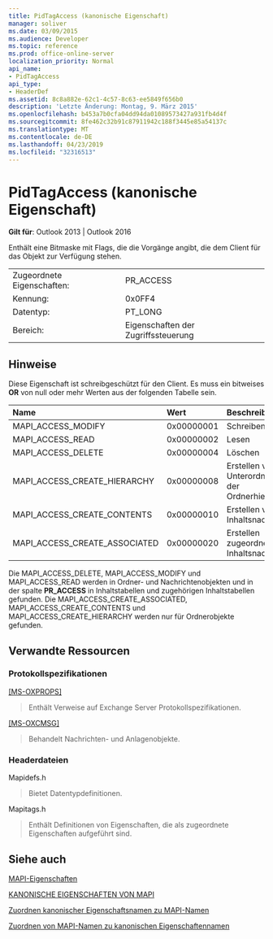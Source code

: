 ```yaml
---
title: PidTagAccess (kanonische Eigenschaft)
manager: soliver
ms.date: 03/09/2015
ms.audience: Developer
ms.topic: reference
ms.prod: office-online-server
localization_priority: Normal
api_name:
- PidTagAccess
api_type:
- HeaderDef
ms.assetid: 8c8a882e-62c1-4c57-8c63-ee5849f656b0
description: 'Letzte Änderung: Montag, 9. März 2015'
ms.openlocfilehash: b453a7b0cfa04dd94da01089573427a931fb4d4f
ms.sourcegitcommit: 8fe462c32b91c87911942c188f3445e85a54137c
ms.translationtype: MT
ms.contentlocale: de-DE
ms.lasthandoff: 04/23/2019
ms.locfileid: "32316513"
---
```

# <a name="pidtagaccess-canonical-property"></a>PidTagAccess (kanonische Eigenschaft)

  
  
**Gilt für**: Outlook 2013 | Outlook 2016 
  
Enthält eine Bitmaske mit Flags, die die Vorgänge angibt, die dem Client für das Objekt zur Verfügung stehen.
  
|||
|:-----|:-----|
|Zugeordnete Eigenschaften:  <br/> |PR_ACCESS  <br/> |
|Kennung:  <br/> |0x0FF4  <br/> |
|Datentyp:  <br/> |PT_LONG  <br/> |
|Bereich:  <br/> |Eigenschaften der Zugriffssteuerung  <br/> |
   
## <a name="remarks"></a>Hinweise

Diese Eigenschaft ist schreibgeschützt für den Client. Es muss ein bitweises **OR** von null oder mehr Werten aus der folgenden Tabelle sein. 
  
|**Name**|**Wert**|**Beschreibung**|
|:-----|:-----|:-----|
|MAPI_ACCESS_MODIFY  <br/> |0x00000001  <br/> |Schreiben  <br/> |
|MAPI_ACCESS_READ  <br/> |0x00000002  <br/> |Lesen  <br/> |
|MAPI_ACCESS_DELETE  <br/> |0x00000004  <br/> |Löschen  <br/> |
|MAPI_ACCESS_CREATE_HIERARCHY  <br/> |0x00000008  <br/> |Erstellen von Unterordnern in der Ordnerhierarchie  <br/> |
|MAPI_ACCESS_CREATE_CONTENTS  <br/> |0x00000010  <br/> |Erstellen von Inhaltsnachrichten  <br/> |
|MAPI_ACCESS_CREATE_ASSOCIATED  <br/> |0x00000020  <br/> |Erstellen zugeordneter Inhaltsnachrichten  <br/> |
   
Die MAPI_ACCESS_DELETE, MAPI_ACCESS_MODIFY und MAPI_ACCESS_READ werden in Ordner- und Nachrichtenobjekten und in der spalte **PR_ACCESS** in Inhaltstabellen und zugehörigen Inhaltstabellen gefunden. Die MAPI_ACCESS_CREATE_ASSOCIATED, MAPI_ACCESS_CREATE_CONTENTS und MAPI_ACCESS_CREATE_HIERARCHY werden nur für Ordnerobjekte gefunden. 
  
## <a name="related-resources"></a>Verwandte Ressourcen

### <a name="protocol-specifications"></a>Protokollspezifikationen

[[MS-OXPROPS]](https://msdn.microsoft.com/library/f6ab1613-aefe-447d-a49c-18217230b148%28Office.15%29.aspx)
  
> Enthält Verweise auf Exchange Server Protokollspezifikationen.
    
[[MS-OXCMSG]](https://msdn.microsoft.com/library/7fd7ec40-deec-4c06-9493-1bc06b349682%28Office.15%29.aspx)
  
> Behandelt Nachrichten- und Anlagenobjekte.
    
### <a name="header-files"></a>Headerdateien

Mapidefs.h
  
> Bietet Datentypdefinitionen.
    
Mapitags.h
  
> Enthält Definitionen von Eigenschaften, die als zugeordnete Eigenschaften aufgeführt sind.
    
## <a name="see-also"></a>Siehe auch



[MAPI-Eigenschaften](mapi-properties.md)
  
[KANONISCHE EIGENSCHAFTEN VON MAPI](mapi-canonical-properties.md)
  
[Zuordnen kanonischer Eigenschaftsnamen zu MAPI-Namen](mapping-canonical-property-names-to-mapi-names.md)
  
[Zuordnen von MAPI-Namen zu kanonischen Eigenschaftennamen](mapping-mapi-names-to-canonical-property-names.md)

